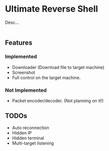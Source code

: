 # Ultimate Reverse Shell #

Desc...
<br/><br/>


## Features ##
### Implemented ###
* Downloader (Download file to target machine)
* Screenshot
* Full control on the target machine.

### Not Implemented ###
* Packet encoder/decoder. (Not planning on it!)


## TODOs ##
* Auto reconnection
* Hidden IP
* Hidden terminal
* Multi-target listening
